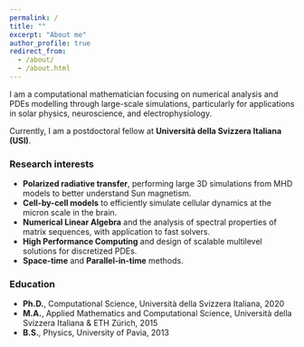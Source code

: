 ```yaml
---
permalink: /
title: ""
excerpt: "About me"
author_profile: true
redirect_from: 
  - /about/
  - /about.html
---
```


I am a computational mathematician focusing on numerical analysis and PDEs modelling through large-scale simulations, particularly for applications in solar physics, neuroscience, and electrophysiology. 

Currently, I am a postdoctoral fellow at **Università della Svizzera Italiana (USI)**.

### Research interests
+ **Polarized radiative transfer**, performing large 3D simulations from MHD models to better understand Sun magnetism.
+ **Cell-by-cell models** to efficiently simulate cellular dynamics at the micron scale in the brain.
+ **Numerical Linear Algebra** and the analysis of spectral properties of matrix sequences, with application to fast solvers. 
+ **High Performance Computing** and design of scalable multilevel solutions for discretized PDEs.
+ **Space-time** and **Parallel-in-time** methods.

### Education
+ **Ph.D.**, Computational Science, Università della Svizzera Italiana, 2020
+ **M.A.**, Applied Mathematics and Computational Science, Università della Svizzera Italiana & ETH Zürich, 2015
+ **B.S.**, Physics, University of Pavia, 2013

